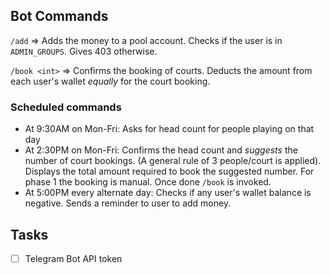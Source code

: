 ## Bot Commands

`/add` => Adds the money to a pool account. Checks if the user is in `ADMIN_GROUPS`. Gives 403 otherwise.

`/book <int>` => Confirms the booking of <n> courts. Deducts the amount from each user's wallet _equally_ for the court booking. 

### Scheduled commands

- At 9:30AM on Mon-Fri: Asks for head count for people playing on that day
- At 2:30PM on Mon-Fri: Confirms the head count and _suggests_ the number of court bookings.
(A general rule of 3 people/court is applied). Displays the total amount required to book the suggested number. For phase 1 the
booking is manual. Once done `/book` is invoked.
- At 5:00PM every alternate day: Checks if any user's wallet balance is negative. Sends a reminder to user to add money.

## Tasks

- [ ] Telegram Bot API token
